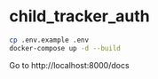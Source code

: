 # child_tracker_auth

```bash
cp .env.example .env
docker-compose up -d --build
```

Go to http://localhost:8000/docs